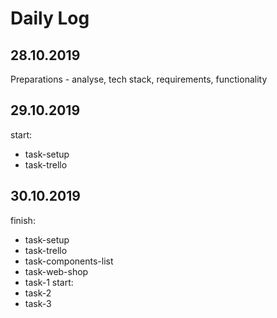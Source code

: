 # Daily Log
## 28.10.2019
Preparations - analyse, tech stack, requirements, functionality

## 29.10.2019
start:
- task-setup
- task-trello

## 30.10.2019
finish:
- task-setup
- task-trello
- task-components-list
- task-web-shop
- task-1
start:
- task-2
- task-3
